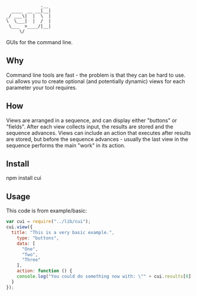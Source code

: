 ```
             .__ 
  ____  __ __|__|
_/ ___\|  |  \  |
\  \___|  |  /  |
 \___  >____/|__|
     \/

```
GUIs for the command line.

## Why
Command line tools are fast - the problem is that they can be hard to use. cui allows you to create optional (and potentially dynamic) views for each parameter your tool requires.

## How
Views are arranged in a sequence, and can display either "buttons" or "fields". After each view collects input, the results are stored and the sequence advances. Views can include an action that executes after results are stored, but before the sequence advances - usually the last view in the sequence performs the main "work" in its action.

## Install
npm install cui

## Usage
This code is from example/basic:
```javascript
var cui = require("../lib/cui");
cui.view({
  title: "This is a very basic example.",
	type: "buttons",
	data: [
	  "One",
	  "Two",
	  "Three"
	],
	action: function () {
    console.log("You could do something now with: \"" + cui.results[0] + "\"");
  }
});
```

